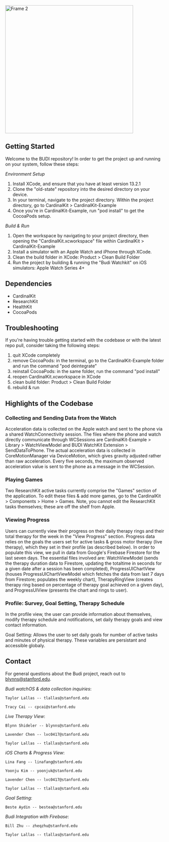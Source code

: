 <img width="405" alt="Frame 2" src="https://user-images.githubusercontent.com/61394624/157555498-c7750d91-586f-40cc-9635-90f7361bc3da.png">

## Getting Started 
Welcome to the BUDI repository! In order to get the project up and running on your system, follow these steps: 

_Environment Setup_
  1) Install XCode, and ensure that you have at least version 13.2.1  
  2) Clone the "old-state" repository into the desired directory on your device. 
  3) In your terminal, navigate to the project directory. Within the project directory, go to CardinalKit > CardinalKit-Example 
  4) Once you're in CardinalKit-Example, run "pod install" to get the CocoaPods setup. 

_Build & Run_
  1) Open the workspace by navigating to your project directory, then opening the "CardinalKit.xcworkspace" file within CardinalKit > CardinalKit-Example
  2) Install a simulator with an Apple Watch and iPhone through XCode. 
  3) Clean the build folder in XCode: Product > Clean Build Folder 
  4) Run the project by building & running the "Budi Watchkit" on iOS simulators: Apple Watch Series 4+ 


## Dependencies 
- CardinalKit 
- ResearchKit
- HealthKit
- CocoaPods 

## Troubleshooting 

If you're having trouble getting started with the codebase or with the latest repo pull, consider taking the following steps:

1. quit XCode completely 
2. remove CocoaPods: in the terminal, go to the CardinalKit-Example folder and run the command "pod deintegrate"
3. reinstall CocoaPods: in the same folder, run the command "pod install"
4. reopen CardinalKit.xcworkspace in XCode
5. clean build folder: Product > Clean Build Folder 
6. rebuild & run 



## Highlights of the Codebase

### Collecting and Sending Data from the Watch
Acceleration data is collected on the Apple watch and sent to the phone via a shared WatchConnectivity session. The files where the phone and watch directly communicate through WCSessions are CardinalKit-Example > Library > WatchViewModel and BUDI WatchKit Extension > SendDataToPhone. The actual acceleration data is collected in CoreMotionManager via DeviceMotion, which gives gravity adjusted rather than raw acceleration. Every five seconds, the maximum observed acceleration value is sent to the phone as a message in the WCSession. 

### Playing Games 
Two ResearchKit active tasks currently comprise the "Games" section of the application. To edit these files & add more games, go to the CardinalKit > Components > Home > Games. Note, you cannot edit the ResearchKit tasks themselves; these are off the shelf from Apple. 

### Viewing Progress
Users can currently view their progress on their daily therapy rings and their total therapy for the week in the "View Progress" section. Progress data relies on the goals the users set for active tasks & gross motor therapy (live therapy), which they set in their profile (as described below). In order to populate this view, we pull in data from Google's Firebase Firestore for the last seven days. The essential files involved are: WatchViewModel (sends the therapy duration data to Firestore, updating the totaltime in seconds for a given date after a session has been completed), ProgressUIChartView (houses ProgressUIChartViewModel which fetches the data from last 7 days from Firestore; populates the weekly chart), TherapyRingView (creates therapy ring based on percentage of therapy goal achieved on a given day), and ProgressUIView (presents the chart and rings to user). 

### Profile: Survey, Goal Setting, Therapy Schedule 
In the profile view, the user can provide information about themselves, modify therapy schedule and notifications, set daily therapy goals and view contact information.

Goal Setting: Allows the user to set daily goals for number of active tasks and minutes of physical therapy. These variables are persistant and accessible globaly.


## Contact 

For general questions about the Budi project, reach out to blynns@stanford.edu. 

_Budi watchOS & data collection inquiries_: 
    
    Taylor Lallas -- tlallas@stanford.edu
    
    Tracy Cai -- cpcai@stanford.edu
    
    
_Live Therapy View_:
    
    Blynn Shideler -- blynns@stanford.edu
    
    Lavender Chen -- lvc0417@stanford.edu
    
    Taylor Lallas -- tlallas@stanford.edu
    

_iOS Charts & Progress View_:

    Lina Fang -- linafang@stanford.edu
    
    Yoonju Kim -- yoonjuk@stanford.edu
    
    Lavender Chen -- lvc0417@stanford.edu
    
    Taylor Lallas -- tlallas@stanford.edu
    

_Goal Setting_:
  
    Beste Aydin -- bestea@stanford.edu
  
    
_Budi Integration with Firebase_: 

    Bill Zhu -- zheqzhu@stanford.edu
    
    Taylor Lallas -- tlallas@stanford.edu
 





